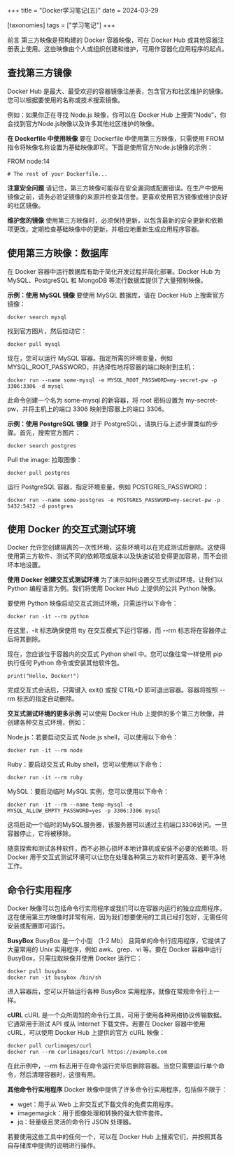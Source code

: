 +++
title = "Docker学习笔记(五)"
date = 2024-03-29

[taxonomies]
tags = ["学习笔记"]
+++

前言 第三方映像是预构建的 Docker 容器映像，可在 Docker Hub 或其他容器注册表上使用。这些映像由个人或组织创建和维护，可用作容器化应用程序的起点。


<!-- more -->

## **查找第三方镜像**
Docker Hub 是最大、最受欢迎的容器镜像注册表，包含官方和社区维护的镜像。您可以根据要使用的名称或技术搜索镜像。

例如：如果你正在寻找 Node.js 映像，你可以在 Docker Hub 上搜索“Node”，你会找到官方Node.js映像以及许多其他社区维护的映像。

**在 Dockerfile 中使用映像**
要在 Dockerfile 中使用第三方映像，只需使用 FROM 指令将映像名称设置为基础映像即可。下面是使用官方Node.js镜像的示例：

FROM node:14
```
# The rest of your Dockerfile...
```
**注意安全问题**
请记住，第三方映像可能存在安全漏洞或配置错误。在生产中使用镜像之前，请务必验证镜像的来源并检查其信誉。更喜欢使用官方镜像或维护良好的社区镜像。

**维护您的镜像**
使用第三方映像时，必须保持更新，以包含最新的安全更新和依赖项更改。定期检查基础映像中的更新，并相应地重新生成应用程序容器。

## **使用第三方映像：数据库**
在 Docker 容器中运行数据库有助于简化开发过程并简化部署。Docker Hub 为 MySQL、PostgreSQL 和 MongoDB 等流行数据库提供了大量预制映像。

**示例：使用 MySQL 镜像**
要使用 MySQL 数据库，请在 Docker Hub 上搜索官方镜像：
```
docker search mysql
```
找到官方图片，然后拉动它：
```
docker pull mysql
```
现在，您可以运行 MySQL 容器。指定所需的环境变量，例如 MYSQL_ROOT_PASSWORD，并选择性地将容器的端口映射到主机：
```
docker run --name some-mysql -e MYSQL_ROOT_PASSWORD=my-secret-pw -p 3306:3306 -d mysql
```
此命令创建一个名为 some-mysql 的新容器，将 root 密码设置为 my-secret-pw，并将主机上的端口 3306 映射到容器上的端口 3306。

**示例：使用 PostgreSQL 镜像**
对于 PostgreSQL，请执行与上述步骤类似的步骤。首先，搜索官方图片：
```
docker search postgres
```
Pull the image: 拉取图像：
```
docker pull postgres
```
运行 PostgreSQL 容器，指定环境变量，例如 POSTGRES_PASSWORD：
```
docker run --name some-postgres -e POSTGRES_PASSWORD=my-secret-pw -p 5432:5432 -d postgres
```


## **使用 Docker 的交互式测试环境**
Docker 允许您创建隔离的一次性环境，这些环境可以在完成测试后删除。这使得使用第三方软件、测试不同的依赖项或版本以及快速试验变得更加容易，而不会损坏本地设置。

**使用 Docker 创建交互式测试环境**
为了演示如何设置交互式测试环境，让我们以 Python 编程语言为例。我们将使用 Docker Hub 上提供的公共 Python 映像。

要使用 Python 映像启动交互式测试环境，只需运行以下命令：
```
docker run -it --rm python
```
在这里，-it 标志确保使用 tty 在交互模式下运行容器，而 --rm 标志将在容器停止后将其删除。

现在，您应该位于容器内的交互式 Python shell 中。您可以像往常一样使用 pip 执行任何 Python 命令或安装其他软件包。
```
print("Hello, Docker!")
```
完成交互式会话后，只需键入 exit() 或按 CTRL+D 即可退出容器。容器将按照 --rm 标志的指定自动删除。

**交互式测试环境的更多示例**
可以使用 Docker Hub 上提供的多个第三方映像，并创建各种交互式环境，例如：

Node.js：若要启动交互式 Node.js shell，可以使用以下命令：
```
docker run -it --rm node
```
Ruby：要启动交互式 Ruby shell，您可以使用以下命令：
```
docker run -it --rm ruby
```
MySQL：要启动临时 MySQL 实例，您可以使用以下命令：
```
docker run -it --rm --name temp-mysql -e MYSQL_ALLOW_EMPTY_PASSWORD=yes -p 3306:3306 mysql
```
这将启动一个临时的MySQL服务器，该服务器可以通过主机端口3306访问。一旦容器停止，它将被移除。

随意探索和测试各种软件，而不必担心损坏本地计算机或安装不必要的依赖项。将 Docker 用于交互式测试环境可以让您在处理各种第三方软件时更高效、更干净地工作。



## **命令行实用程序**
Docker 映像可以包括命令行实用程序或我们可以在容器内运行的独立应用程序。这在使用第三方映像时非常有用，因为我们想要使用的工具已经打包好，无需任何安装或配置即可运行。

**BusyBox**
BusyBox 是一个小型 （1-2 Mb） 且简单的命令行应用程序，它提供了大量常用的 Unix 实用程序，例如 awk、grep、vi 等。要在 Docker 容器中运行 BusyBox，只需拉取映像并使用 Docker 运行它：
```
docker pull busybox
docker run -it busybox /bin/sh
```
进入容器后，您可以开始运行各种 BusyBox 实用程序，就像在常规命令行上一样。

**cURL**
cURL 是一个众所周知的命令行工具，可用于使用各种网络协议传输数据。它通常用于测试 API 或从 Internet 下载文件。若要在 Docker 容器中使用 cURL，可以使用 Docker Hub 上提供的官方 cURL 映像：
```
docker pull curlimages/curl
docker run --rm curlimages/curl https://example.com
```
在此示例中，--rm 标志用于在命令运行完毕后删除容器。当您只需要运行单个命令，然后清理容器时，这很有用。

**其他命令行实用程序**
Docker 映像中提供了许多命令行实用程序，包括但不限于：

- wget：用于从 Web 上非交互式下载文件的免费实用程序。
- imagemagick：用于图像处理和转换的强大软件套件。
- jq：轻量级且灵活的命令行 JSON 处理器。

若要使用这些工具中的任何一个，可以在 Docker Hub 上搜索它们，并按照其各自存储库中提供的说明进行操作。


